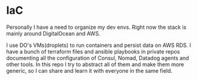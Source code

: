 # IaC

Personally I have a need to organize my dev envs. Right now the stack is mainly around DigitalOcean and AWS.

I use DO's VMs(droplets) to run containers and persist data on AWS RDS.
I have a bunch of terraform files and ansible playbooks in private repos documenting all the configuration of Consul, Nomad, Datadog agents and other tools.
In this repo I try to abstract all of them and make them more generic, so I can share and learn it with everyone in the same field.
